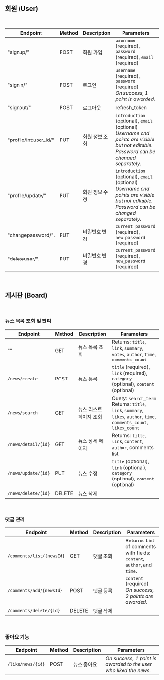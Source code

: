 ## 회원 (User)
<br>

| **Endpoint**             | **Method** | **Description**     | **Parameters**                                                                 |
|--------------------      |------------|-------------------- |--------------------------------------------------------------------------------|
| "signup/"                | POST       | 회원 가입         | `username` (required), `password` (required), `email` (required)               |
| "signin/"                | POST       | 로그인           | `username` (required), `password` (required) <br> *On success, 1 point is awarded.* |
| "signout/"               | POST       | 로그아웃          |refresh_token                                                                                |
| "profile/<int:user_id>/" | PUT        | 회원 정보 조회     | `introduction` (optional), `email` (optional) <br> *Username and points are visible but not editable. Password can be changed separately.* |
| "profile/update/"        | PUT        | 회원 정보 수정     | `introduction` (optional), `email` (optional) <br> *Username and points are visible but not editable. Password can be changed separately.* |
| "changepassword/".       | PUT        | 비밀번호 변경      | `current_password` (required), `new_password` (required)                       |
| "deleteuser/".           | PUT        | 비밀번호 변경      | `current_password` (required), `new_password` (required)                       |

<br>

## 게시판 (Board)<br>
<br>

### 뉴스 목록 조회 및 관리

| **Endpoint**         | **Method** | **Description**        | **Parameters**                                                                 |
|----------------------|------------|------------------------|--------------------------------------------------------------------------------|
| ""                   | GET        | 뉴스 목록 조회          | Returns: `title`, `link`, `summary`, `votes`, `author`, `time`, `comments_count` |
| `/news/create`       | POST       | 뉴스 등록               | `title` (required), `link` (required), `category` (optional), `content` (optional) |
| `/news/search`       | GET        | 뉴스 리스트 페이지 조회  | Query: `search_term` <br> Returns: `title`, `link`, `summary`, `likes`, `author`, `time`, `comments_count`, `likes_count` |
| `/news/detail/{id}`  | GET        | 뉴스 상세 페이지        | Returns: `title`, `link`, `content`, `author`, comments list                    |
| `/news/update/{id}`  | PUT        | 뉴스 수정               | `title` (optional), `link` (optional), `category` (optional), `content` (optional) |
| `/news/delete/{id}`  | DELETE     | 뉴스 삭제               |

<br>

### 댓글 관리

| **Endpoint**            | **Method**  | **Description**    | **Parameters**                                                                 |
|-------------------------|-------------|--------------------|--------------------------------------------------------------------------------|
| `/comments/list/{newsId}`| GET         | 댓글 조회           | Returns: List of comments with fields: `content`, `author`, and `time`.         |
| `/comments/add/{newsId}`| POST        | 댓글 등록           | `content` (required) <br> *On success, 2 points are awarded.*                  |
| `/comments/delete/{id}`  | DELETE      | 댓글 삭제           |

<br>

### 좋아요 기능

| **Endpoint**       | **Method**  | **Description**    | **Parameters**                                                                 |
|--------------------|-------------|--------------------|--------------------------------------------------------------------------------|
| `/like/news/{id}`  | POST        | 뉴스 좋아요         | *On success, 1 point is awarded to the user who liked the news.*              |

